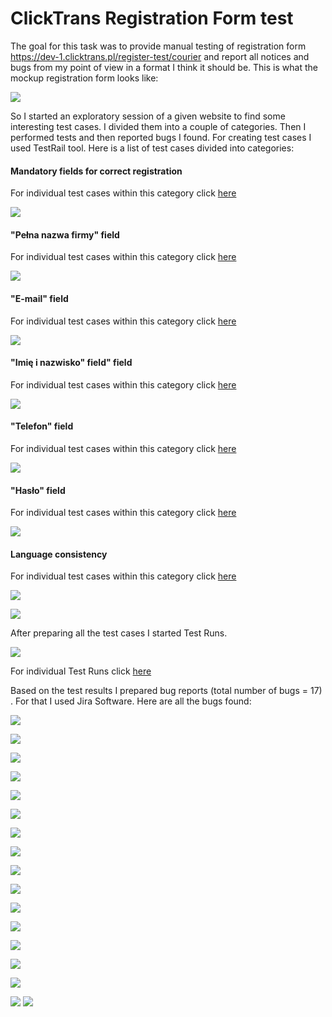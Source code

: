 # ClickTrans Registration Form test

The goal for this task was to provide manual testing of registration form https://dev-1.clicktrans.pl/register-test/courier and report all notices and bugs from my point of view in a format I think it should be.
This is what the mockup registration form looks like:

![](https://github.com/kkowalRepository/kkowal_portfolio/blob/master/Manual%20Testing/ClickTrans%20mockup%20registration%20form%20test/png/regForm.png)

So I started an exploratory session of a given website to find some interesting test cases. I divided them into a couple of categories. Then I performed tests and then reported bugs I found. For creating test cases I used TestRail tool. Here is a list of test cases divided into categories:

#### Mandatory fields for correct registration
For individual test cases within this category click [here](https://github.com/kkowalRepository/kkowal_portfolio/blob/master/Manual%20Testing/ClickTrans%20mockup%20registration%20form%20test/testCases/mandatory/mandatory.md)

![](https://github.com/kkowalRepository/kkowal_portfolio/blob/master/Manual%20Testing/ClickTrans%20mockup%20registration%20form%20test/TCcategories/TCcategory1.png)

#### "Pełna nazwa firmy" field
For individual test cases within this category click [here](https://github.com/kkowalRepository/kkowal_portfolio/blob/master/Manual%20Testing/ClickTrans%20mockup%20registration%20form%20test/testCases/nazwaFirmy/companyName.md)

![](https://github.com/kkowalRepository/kkowal_portfolio/blob/master/Manual%20Testing/ClickTrans%20mockup%20registration%20form%20test/TCcategories/TCcategory2.png)

#### "E-mail" field
For individual test cases within this category click [here](https://github.com/kkowalRepository/kkowal_portfolio/blob/master/Manual%20Testing/ClickTrans%20mockup%20registration%20form%20test/testCases/email/email.md)

![](https://github.com/kkowalRepository/kkowal_portfolio/blob/master/Manual%20Testing/ClickTrans%20mockup%20registration%20form%20test/TCcategories/TCcategory3.png)

#### "Imię i nazwisko" field" field
For individual test cases within this category click [here](https://github.com/kkowalRepository/kkowal_portfolio/blob/master/Manual%20Testing/ClickTrans%20mockup%20registration%20form%20test/testCases/firstLastName/firstLastName.md)

![](https://github.com/kkowalRepository/kkowal_portfolio/blob/master/Manual%20Testing/ClickTrans%20mockup%20registration%20form%20test/TCcategories/TCcategory4.png)

#### "Telefon" field
For individual test cases within this category click [here](https://github.com/kkowalRepository/kkowal_portfolio/blob/master/Manual%20Testing/ClickTrans%20mockup%20registration%20form%20test/testCases/phone/phone.md)

![](https://github.com/kkowalRepository/kkowal_portfolio/blob/master/Manual%20Testing/ClickTrans%20mockup%20registration%20form%20test/TCcategories/TCcategory5.png)

#### "Hasło" field
For individual test cases within this category click [here](https://github.com/kkowalRepository/kkowal_portfolio/blob/master/Manual%20Testing/ClickTrans%20mockup%20registration%20form%20test/testCases/password/password.md)

![](https://github.com/kkowalRepository/kkowal_portfolio/blob/master/Manual%20Testing/ClickTrans%20mockup%20registration%20form%20test/TCcategories/TCcategory6.png)

#### Language consistency
For individual test cases within this category click [here](https://github.com/kkowalRepository/kkowal_portfolio/blob/master/Manual%20Testing/ClickTrans%20mockup%20registration%20form%20test/testCases/language/language.md)

![](https://github.com/kkowalRepository/kkowal_portfolio/blob/master/Manual%20Testing/ClickTrans%20mockup%20registration%20form%20test/TCcategories/TCcategory7.png)



![](https://github.com/kkowalRepository/kkowal_portfolio/blob/master/Manual%20Testing/ClickTrans%20mockup%20registration%20form%20test/TCcategories/TCcategory8.png)



After preparing all the test cases I started Test Runs.

![](https://github.com/kkowalRepository/kkowal_portfolio/blob/master/Manual%20Testing/ClickTrans%20mockup%20registration%20form%20test/png/R1.png)

For individual Test Runs click [here](https://github.com/kkowalRepository/kkowal_portfolio/blob/master/Manual%20Testing/ClickTrans%20mockup%20registration%20form%20test/TestRuns/TestRuns.md)


Based on the test results I prepared bug reports (total number of bugs = 17) . For that I used Jira Software. Here are all the bugs found:

![](https://github.com/kkowalRepository/kkowal_portfolio/blob/master/Manual%20Testing/ClickTrans%20mockup%20registration%20form%20test/pngBugs/bug1.png)

![](https://github.com/kkowalRepository/kkowal_portfolio/blob/master/Manual%20Testing/ClickTrans%20mockup%20registration%20form%20test/pngBugs/bug2.png)

![](https://github.com/kkowalRepository/kkowal_portfolio/blob/master/Manual%20Testing/ClickTrans%20mockup%20registration%20form%20test/pngBugs/bug3.png)

![](https://github.com/kkowalRepository/kkowal_portfolio/blob/master/Manual%20Testing/ClickTrans%20mockup%20registration%20form%20test/pngBugs/bug4.png)

![](https://github.com/kkowalRepository/kkowal_portfolio/blob/master/Manual%20Testing/ClickTrans%20mockup%20registration%20form%20test/pngBugs/bug5.png)

![](https://github.com/kkowalRepository/kkowal_portfolio/blob/master/Manual%20Testing/ClickTrans%20mockup%20registration%20form%20test/pngBugs/bug6.png)

![](https://github.com/kkowalRepository/kkowal_portfolio/blob/master/Manual%20Testing/ClickTrans%20mockup%20registration%20form%20test/pngBugs/bug7.png)

![](https://github.com/kkowalRepository/kkowal_portfolio/blob/master/Manual%20Testing/ClickTrans%20mockup%20registration%20form%20test/pngBugs/bug8.png)

![](https://github.com/kkowalRepository/kkowal_portfolio/blob/master/Manual%20Testing/ClickTrans%20mockup%20registration%20form%20test/pngBugs/bug9.png)

![](https://github.com/kkowalRepository/kkowal_portfolio/blob/master/Manual%20Testing/ClickTrans%20mockup%20registration%20form%20test/pngBugs/bug10.png)

![](https://github.com/kkowalRepository/kkowal_portfolio/blob/master/Manual%20Testing/ClickTrans%20mockup%20registration%20form%20test/pngBugs/bug11.png)

![](https://github.com/kkowalRepository/kkowal_portfolio/blob/master/Manual%20Testing/ClickTrans%20mockup%20registration%20form%20test/pngBugs/bug12.png)

![](https://github.com/kkowalRepository/kkowal_portfolio/blob/master/Manual%20Testing/ClickTrans%20mockup%20registration%20form%20test/pngBugs/bug13.png)

![](https://github.com/kkowalRepository/kkowal_portfolio/blob/master/Manual%20Testing/ClickTrans%20mockup%20registration%20form%20test/pngBugs/bug14.png)

![](https://github.com/kkowalRepository/kkowal_portfolio/blob/master/Manual%20Testing/ClickTrans%20mockup%20registration%20form%20test/pngBugs/bug15.png)

![](https://github.com/kkowalRepository/kkowal_portfolio/blob/master/Manual%20Testing/ClickTrans%20mockup%20registration%20form%20test/pngBugs/bug16.png)
![](https://github.com/kkowalRepository/kkowal_portfolio/blob/master/Manual%20Testing/ClickTrans%20mockup%20registration%20form%20test/pngBugs/bug17.png)
